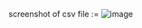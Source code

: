 screenshot of csv file := ![image](https://github.com/Rushikeshnimkar/webscraper/assets/76100105/2aeee193-c5cd-4f2e-ad20-690e98ebae00)



